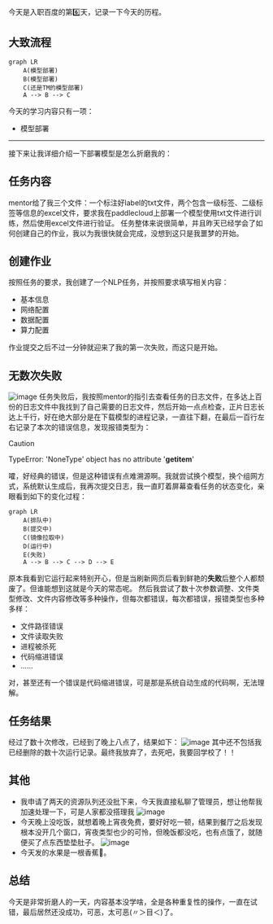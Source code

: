今天是入职百度的第6️⃣天，记录一下今天的历程。

## 大致流程

```mermaid
graph LR
    A(模型部署)
    B(模型部署)
    C(还是TM的模型部署)
    A --> B --> C
```

今天的学习内容只有一项：
- 模型部署
---
接下来让我详细介绍一下部署模型是怎么折磨我的：

## 任务内容
mentor给了我三个文件：一个标注好label的txt文件，两个包含一级标签、二级标签等信息的excel文件，要求我在paddlecloud上部署一个模型使用txt文件进行训练，然后使用excel文件进行验证。
任务整体来说很简单，并且昨天已经学会了如何创建自己的作业，我以为我很快就会完成，没想到这只是我噩梦的开始。

## 创建作业
按照任务的要求，我创建了一个NLP任务，并按照要求填写相关内容：
- 基本信息
- 网络配置
- 数据配置
- 算力配置

作业提交之后不过一分钟就迎来了我的第一次失败，而这只是开始。

## 无数次失败
![image](https://github.com/user-attachments/assets/27467759-3966-490f-8261-ce379644a71a)
任务失败后，我按照mentor的指引去查看任务的日志文件，在多达上百份的日志文件中我找到了自己需要的日志文件，然后开始一点点检查，正片日志长达上千行，好在绝大部分是在下载模型的进程记录，一直往下翻，在最后一百行左右记录了本次的错误信息，发现报错类型为：
> [!CAUTION]
TypeError: 'NoneType' object has no attribute '__getitem__'

嚯，好经典的错误，但是这种错误有点难溯源啊。我就尝试换个模型，换个组网方式，系统默认生成后，我再次提交日志，我一直盯着屏幕查看任务的状态变化，亲眼看到如下的变化过程：
```mermaid
graph LR
    A(排队中)
    B(提交中)
    C(镜像拉取中)
    D(运行中)
    E(失败)
    A --> B --> C --> D --> E
```
原本我看到它运行起来特别开心，但是当刷新网页后看到鲜艳的**失败**后整个人都颓废了。但谁能想到这就是今天的常态呢。
然后我尝试了数十次参数调整、文件类型修改、文件内容修改等多种操作，但每次都错误，每次都错误，报错类型也多种多样：
- 文件路径错误
- 文件读取失败
- 进程被杀死
- 代码缩进错误
- ……

对，甚至还有一个错误是代码缩进错误，可是那是系统自动生成的代码啊，无法理解。

## 任务结果
经过了数十次修改，已经到了晚上八点了，结果如下：
![image](https://github.com/user-attachments/assets/7791d507-b39b-4801-bf6c-5da26b7e49be)
其中还不包括我已经删除的数十次运行记录。最终我放弃了，去死吧，我要回学校了！！

## 其他
- 我申请了两天的资源队列还没批下来，今天我直接私聊了管理员，想让他帮我加速处理一下，可是人家都没搭理我
![image](https://github.com/user-attachments/assets/b3c0dce9-ddf9-44e5-947c-5a5b8d0591c4)
- 今天晚上没吃饭，就想着晚上宵夜免费，要好好吃一顿，结果到餐厅之后发现根本没开几个窗口，宵夜类型也少的可怜，但晚饭都没吃，也有点饿了，就随便买了点东西垫垫肚子。
![image](https://github.com/user-attachments/assets/d0ee364b-c164-4ce9-a99b-e72400c8bc10)
- 今天发的水果是一根香蕉🍌。

## 总结
今天是非常折磨人的一天，内容基本没学啥，全是各种重复性的操作，一直在试错，最后居然还没成功，可恶，太可恶(〃＞目＜)了。

<!-- ##{"timestamp":1730289865}## -->